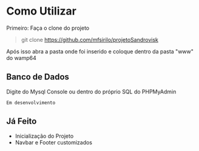 # Como Utilizar

Primeiro: Faça o clone do projeto

> git clone https://github.com/mfsirilo/projetoSandrovisk


Após isso abra a pasta onde foi inserido e coloque dentro da pasta "www" do wamp64

## Banco de Dados

Digite do Mysql Console ou dentro do próprio SQL do PHPMyAdmin

```
Em desenvolvimento
```

## Já Feito

* Inicialização do Projeto
* Navbar e Footer customizados

